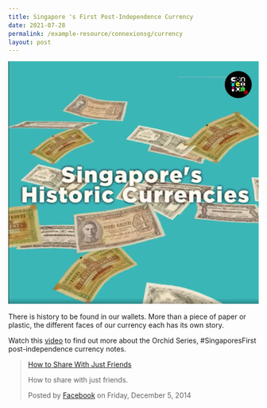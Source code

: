 ```yaml
---
title: Singapore 's First Post-Independence Currency
date: 2021-07-28
permalink: /example-resource/connexionsg/currency
layout: post
---
```

![Alt text for image on Isomer site](/images/sgfirstpostindependencecurrency.png)

There is history to be found in our wallets. More than a piece of paper or plastic, the different faces of our currency each has its own story.

Watch this [video](https://www.facebook.com/ConnexionSG/videos/371453167685367) to find out more about the Orchid Series, #SingaporesFirst post-independence currency notes.

<div class="fb-video" data-href="https://www.facebook.com/facebook/videos/10153231379946729/" data-width="500" data-show-text="false">
    <div class="fb-xfbml-parse-ignore">
      <blockquote cite="https://www.facebook.com/facebook/videos/10153231379946729/">
        <a href="https://www.facebook.com/facebook/videos/10153231379946729/">How to Share With Just Friends</a>
        <p>How to share with just friends.</p>
        Posted by <a href="https://www.facebook.com/facebook/">Facebook</a> on Friday, December 5, 2014
      </blockquote>
    </div>
  </div>